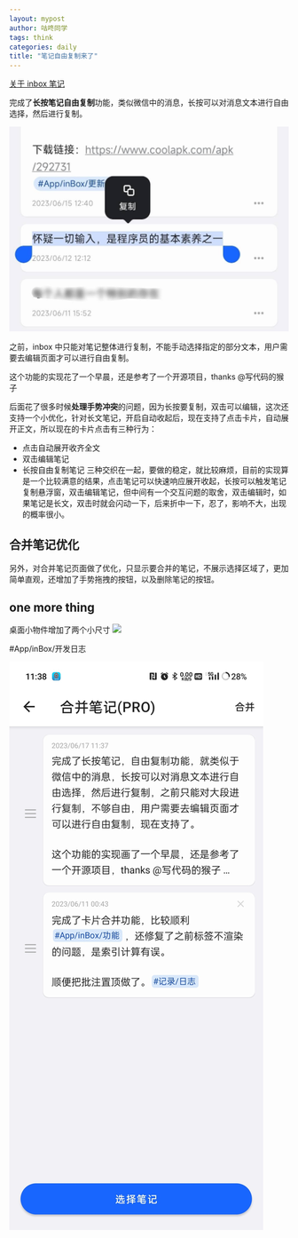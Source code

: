 ```yaml
---
layout: mypost
author: 咕咚同学
tags: think 
categories: daily
title: "笔记自由复制来了"
---
```


[关于 inbox 笔记](https://doc.gudong.site/inbox/)

完成了**长按笔记自由复制**功能，类似微信中的消息，长按可以对消息文本进行自由选择，然后进行复制。

![](https://raw.githubusercontent.com/maoruibin/assets/master/2023/06/17/mmexport1686882550781.jpg)

之前，inbox 中只能对笔记整体进行复制，不能手动选择指定的部分文本，用户需要去编辑页面才可以进行自由复制。

这个功能的实现花了一个早晨，还是参考了一个开源项目，thanks @写代码的猴子 

后面花了很多时候**处理手势冲突**的问题，因为长按要复制，双击可以编辑，这次还支持一个小优化，针对长文笔记，开启自动收起后，现在支持了点击卡片，自动展开正文，所以现在的卡片点击有三种行为：
- 点击自动展开收齐全文
- 双击编辑笔记
- 长按自由复制笔记
三种交织在一起，要做的稳定，就比较麻烦，目前的实现算是一个比较满意的结果，点击笔记可以快速响应展开收起，长按可以触发笔记复制悬浮窗，双击编辑笔记，但中间有一个交互问题的取舍，双击编辑时，如果笔记是长文，双击时就会闪动一下，后来折中一下，忍了，影响不大，出现的概率很小。
## 合并笔记优化
另外，对合并笔记页面做了优化，只显示要合并的笔记，不展示选择区域了，更加简单直观，还增加了手势拖拽的按钮，以及删除笔记的按钮。

## one more thing
桌面小物件增加了两个小尺寸
![](https://cdn.jsdelivr.net/gh/maoruibin/assets@master/2023/06/17/20230617185525929.png)

#App/inBox/开发日志

![](https://raw.githubusercontent.com/maoruibin/assets/master/2023/06/17/Screenshot_2023-06-17-11-38-13-07_451c07e5fd31c3cd91f7582c46a0f3f8.jpg)